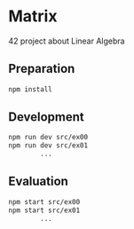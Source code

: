 # Matrix

42 project about Linear Algebra

## Preparation

```bash
npm install
```

## Development

```bash
npm run dev src/ex00
npm run dev src/ex01
		...
```

## Evaluation

```bash
npm start src/ex00
npm start src/ex01
		...
```
